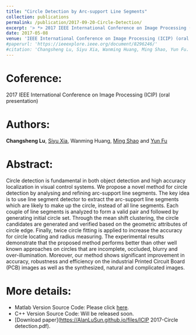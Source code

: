```yaml
---
title: "Circle Detection by Arc-support Line Segments"
collection: publications
permalink: /publication/2017-09-20-Circle-Detection/
excerpt: '> *> 2017 IEEE International Conference on Image Processing (ICIP)*<br>> ***Changsheng Lu**, Siyu Xia, Wanming Huang, Ming Shao and Yun Fu*<br>> We propose a novel method for circle detection by analysing and refining arc-support line segments. The key idea is to use line segment detector to extract the arc-support line segments which are likely to make up the circle, instead of all line segments. Each couple of line segments is analyzed to form a valid pair and followed by generating initial circle set. Through the mean shift clustering, the circle candidates are generated and verified based on the geometric attributes of circle edge. Finally, twice circle fitting is applied to increase the accuracy for circle locating and radius measuring.'
date: 2017-05-08
venue: 'IEEE International Conference on Image Processing (ICIP) (oral presentation)'
#paperurl: 'https://ieeexplore.ieee.org/document/8296246/'
#citation: 'Changsheng Lu, Siyu Xia, Wanming Huang, Ming Shao, Yun Fu. Circle Detection by Arc-support Line Segments. In: The 24rd IEEE International Conference on Image Processing (ICIP).'
---
```


Coference:
===
2017 IEEE International Conference on Image Processing (ICIP) (oral presentation)

Authors: 
===
**Changsheng Lu**, [Siyu Xia](http://automation.seu.edu.cn/Articles.aspx?id=2310), Wanming Huang, [Ming Shao](http://www.cis.umassd.edu/~mshao/) and [Yun Fu](http://www1.ece.neu.edu/~yunfu/)

Abstract: 
===
Circle detection is fundamental in both object detection and high accuracy localization in visual control systems. We propose a novel method for circle detection by analysing and refining arc-support line segments. The key idea is to use line segment detector to extract the arc-support line segments which are likely to make up the circle, instead of all line segments. Each couple of line segments is analyzed to form a valid pair and followed by generating initial circle set. Through the mean shift clustering, the circle candidates are generated and verified based on the geometric attributes of circle edge. Finally, twice circle fitting is applied to increase the accuracy for circle locating and radius measuring. The experimental results demonstrate that the proposed method performs better than other well known approaches on circles that are incomplete, occluded, blurry and over-illumination. Moreover, our method shows significant improvement in accuracy, robustness and efficiency on the industrial Printed Circuit Board (PCB) images as well as the synthesized, natural and complicated images.  

More details:
===  
- Matlab Version Source Code: Please click [here](https://github.com/AlanLuSun/Circle-detection).  
- C++ Version Source Code: Will be released soon.  
- [Download paper](https://AlanLuSun.github.io/files/ICIP 2017-Circle detection.pdf).